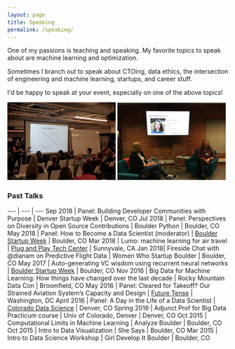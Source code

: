 ```yaml
---
layout: page
title: Speaking
permalink: /speaking/
---
```


<!-- <img style="float: left; margin-top: 18px; margin-right: 20px; width: 54vh;" src="/images/diana_wlp.jpg"/>-->

One of my passions is teaching and speaking. My favorite topics to speak about are machine learning and optimization.

Sometimes I branch out to speak about CTOing, data ethics, the intersection of engineering and machine learning, startups, and career stuff. 

I'd be happy to speak at your event, especially on one of the above topics!

<img src="/images/talk_ab.jpg" width="49%"/> <img src="/images/wws_fireside.jpg" width="49%"/> 

### Past Talks

--- | --- | ---
Sep 2018 | Panel: Building Developer Communities with Purpose | Denver Startup Week | Denver, CO
Jul 2018 | Panel: Perspectives on Diversity in Open Source Contributions | Boulder Python | Boulder, CO
May 2018 | Panel: How to Become a Data Scientist (moderator) | [Boulder Startup Week](https://boulderstartupweek.com/) | Boulder, CO
Mar 2018 | Lumo: machine learning for air travel | [Plug and Play Tech Center](https://www.plugandplaytechcenter.com/) | Sunnyvale, CA
Jan 2018| Fireside Chat with @dianam on Predictive Flight Data | Women Who Startup Boulder | Boulder, CO
May 2017 | Auto-generating VC wisdom using recurrent neural networks | [Boulder Startup Week](https://boulderstartupweek.com/) | Boulder, CO
Nov 2016 | Big Data for Machine Learning: How things have changed over the last decade | Rocky Mountain Data Con | Broomfield, CO
May 2016 | Panel: Cleared for Takeoff? Our Strained Aviation System’s Capacity and Design | [Future Tense](https://www.newamerica.org/future-tense/events/why-does-it-still-take-5-hours-to-fly-cross-country/) | Washington, DC
April 2016 | Panel: A Day in the Life of a Data Scientist | [Colorado Data Science](https://www.meetup.com/Colorado-Data-Science/events/229287958/?a=socialmedia) | Denver, CO
Spring 2016 | Adjunct Prof for Big Data Practicum course | Univ of Colorado, Denver | Denver, CO
Oct 2015 | Computational Limits in Machine Learning | Analyze Boulder | Boulder, CO
Oct 2015 | Intro to Data Visualization | She Says | Boulder, CO
Mar 2015 | Intro to Data Science Workshop | Girl Develop It Boulder | Boulder, CO